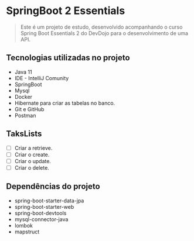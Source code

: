 # SpringBoot 2 Essentials

> Este é um projeto de estudo, desenvolvido acompanhando o curso Spring Boot Essentials 2 do DevDojo para o desenvolvimento de uma API.

## Tecnologias utilizadas no projeto
* Java 11
* IDE - IntelliJ Comunity
* SpringBoot
* Mysql
* Docker
* Hibernate para criar as tabelas no banco.
* Git e GitHub
* Postman

## TaksLists
- [ ] Criar a retrieve.
- [ ] Criar o create.
- [ ] Criar o update.
- [ ] Criar o delete.

## Dependências do projeto
* spring-boot-starter-data-jpa
* spring-boot-starter-web
* spring-boot-devtools
* mysql-connector-java
* lombok
* mapstruct

